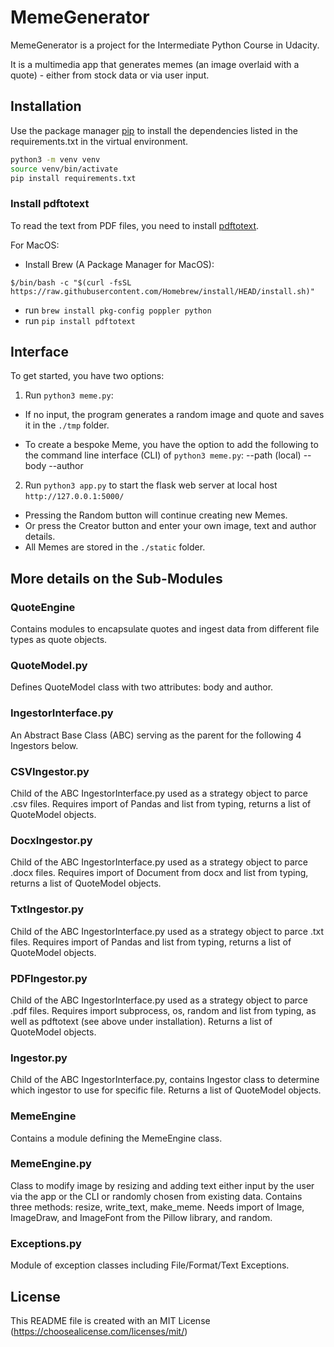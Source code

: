 # MemeGenerator

MemeGenerator is a project for the Intermediate Python Course in Udacity.  

It is a multimedia app that generates memes (an image overlaid with a quote) - either from stock data or via user input.


## Installation

Use the package manager [pip](https://pip.pypa.io/en/stable/) to install the dependencies listed in the requirements.txt in the virtual environment.

```bash
python3 -m venv venv
source venv/bin/activate
pip install requirements.txt
```
### Install pdftotext
To read the text from PDF files, you need to install [pdftotext](https://www.xpdfreader.com/download.html).

For MacOS:

- Install Brew (A Package Manager for MacOS):

```$/bin/bash -c "$(curl -fsSL https://raw.githubusercontent.com/Homebrew/install/HEAD/install.sh)"```
- run ```brew install pkg-config poppler python```
- run ```pip install pdftotext```


## Interface

To get started, you have two options:
1) Run ```python3 meme.py```:
- If no input, the program generates a random image and quote and saves it in the ```./tmp``` folder.

- To create a bespoke Meme, you have the option to add the following to the command line interface (CLI) of ```python3 meme.py```:
--path (local)
--body
--author

2) Run ```python3 app.py``` to start the flask web server
at local host ```http://127.0.0.1:5000/ ```
- Pressing the Random button will continue creating new Memes.
- Or press the Creator button and enter your own image, text and author details.
- All Memes are stored in the ```./static``` folder.

## More details on the Sub-Modules
### QuoteEngine
Contains modules to encapsulate quotes and ingest data from different file types as quote objects.
### QuoteModel.py
Defines QuoteModel class with two attributes: body and author.
### IngestorInterface.py
An Abstract Base Class (ABC) serving as the parent for the following 4 Ingestors below.

### CSVIngestor.py
Child of the ABC IngestorInterface.py used as a strategy object to parce .csv files. Requires import of Pandas and list from typing, returns a list of QuoteModel objects.

### DocxIngestor.py
Child of the ABC IngestorInterface.py used as a strategy object to parce .docx files. Requires import of Document from docx and list from typing, returns a list of QuoteModel objects.

### TxtIngestor.py
Child of the ABC IngestorInterface.py used as a strategy object to parce .txt files. Requires import of Pandas and list from typing, returns a list of QuoteModel objects.

### PDFIngestor.py
Child of the ABC IngestorInterface.py used as a strategy object to parce .pdf files. Requires import subprocess, os, random and list from typing, as well as pdftotext (see above under installation). Returns a list of QuoteModel objects.

### Ingestor.py
Child of the ABC IngestorInterface.py, contains Ingestor class to determine which ingestor to use for specific file. Returns a list of QuoteModel objects.


### MemeEngine
Contains a module defining the MemeEngine class.

### MemeEngine.py
Class to modify image by resizing and adding text either input by the user via the app or the CLI or randomly chosen from existing data. Contains three methods: resize, write_text, make_meme.
Needs import of Image, ImageDraw, and ImageFont from the Pillow library, and random.

### Exceptions.py
Module of exception classes including File/Format/Text Exceptions.




## License
This README file is created with an MIT License (https://choosealicense.com/licenses/mit/)
